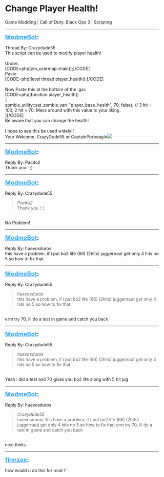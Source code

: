 # Change Player Health!
Game Modding | Call of Duty: Black Ops 3 | Scripting

---
<strong style="font-size: 1.4em;"><span style="text-decoration: underline;text-decoration-color: #34a7f9;"><span style="color:#34a7f9;">ModmeBot</span></span>:</strong>

<p>Thread By: Crazydude55<br />This script can be used to modify player health!<br /> <br />Under:<br />[CODE=php]zm_usermap::main();[/CODE]<br />Paste:<br />[CODE=php]level thread player_health();[/CODE]<br /> <br />Now Paste this at the bottom of the .gsc<br />[CODE=php]function player_health()<br />{<br />zombie_utility::set_zombie_var( &quot;player_base_health&quot;, 				70,		false);		// 3 hit = 100, 2 hit = 70. Mess around with this value to your liking. <br />}[/CODE]<br />Be aware that you can change the health!<br /> <br />I hope to see this be used widely!!<br />Your Welcome, CrazyDude55 or CaptainPorbeagle<img style="max-width: 500px;" src="http://aviacreations.com/modme/emoticons/smile.png"></p>

---
<strong style="font-size: 1.4em;"><span style="text-decoration: underline;text-decoration-color: #34a7f9;"><span style="color:#34a7f9;">ModmeBot</span></span>:</strong>

<p>Reply By: Pacito2<br />Thank you ! :)</p>

---
<strong style="font-size: 1.4em;"><span style="text-decoration: underline;text-decoration-color: #34a7f9;"><span style="color:#34a7f9;">ModmeBot</span></span>:</strong>

<p>Reply By: Crazydude55<br /><blockquote><em>Pacito2</em><br />Thank you ! :)</blockquote><br /> No Problem!</p>

---
<strong style="font-size: 1.4em;"><span style="text-decoration: underline;text-decoration-color: #34a7f9;"><span style="color:#34a7f9;">ModmeBot</span></span>:</strong>

<p>Reply By: huevosduros<br />this have a problem, if i put bo2 life (66) (2hits) juggernaut get only 4 hits no 5 so how to fix that</p>

---
<strong style="font-size: 1.4em;"><span style="text-decoration: underline;text-decoration-color: #34a7f9;"><span style="color:#34a7f9;">ModmeBot</span></span>:</strong>

<p>Reply By: Crazydude55<br /><blockquote><em>huevosduros</em><br />this have a problem, if i put bo2 life (66) (2hits) juggernaut get only 4 hits no 5 so how to fix that</blockquote><br /> erm try 70, ill do a test in game and catch you back</p>

---
<strong style="font-size: 1.4em;"><span style="text-decoration: underline;text-decoration-color: #34a7f9;"><span style="color:#34a7f9;">ModmeBot</span></span>:</strong>

<p>Reply By: Crazydude55<br /><blockquote><em>huevosduros</em><br />this have a problem, if i put bo2 life (66) (2hits) juggernaut get only 4 hits no 5 so how to fix that</blockquote><br /> Yeah i did a test and 70 gives you bo2 life along with 5 hit jug</p>

---
<strong style="font-size: 1.4em;"><span style="text-decoration: underline;text-decoration-color: #34a7f9;"><span style="color:#34a7f9;">ModmeBot</span></span>:</strong>

<p>Reply By: huevosduros<br /><blockquote><em>Crazydude55</em><br />huevosduros this have a problem, if i put bo2 life (66) (2hits) juggernaut get only 4 hits no 5 so how to fix that  erm try 70, ill do a test in game and catch you back  </blockquote><br /> nice thnks</p>

---
<strong style="font-size: 1.4em;"><span style="text-decoration: underline;text-decoration-color: #34a7f9;"><span style="color:#34a7f9;">finnzax</span></span>:</strong>

<p>how would u do this for mod ?</p>
